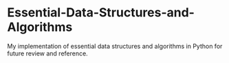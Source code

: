 # Essential-Data-Structures-and-Algorithms
My implementation of essential data structures and algorithms in Python for future review and reference.
